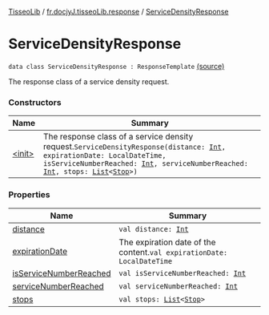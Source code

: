 [TisseoLib](../../index.md) / [fr.docjyJ.tisseoLib.response](../index.md) / [ServiceDensityResponse](./index.md)

# ServiceDensityResponse

`data class ServiceDensityResponse : ResponseTemplate` [(source)](https://github.com/docjyj/tisseoLib/tree/master/src/main/kotlin/fr/docjyJ/tisseoLib/response/ServiceDensityResponse.kt#L15)

The response class of a service density request.

### Constructors

| Name | Summary |
|---|---|
| [&lt;init&gt;](-init-.md) | The response class of a service density request.`ServiceDensityResponse(distance: `[`Int`](https://kotlinlang.org/api/latest/jvm/stdlib/kotlin/-int/index.html)`, expirationDate: LocalDateTime, isServiceNumberReached: `[`Int`](https://kotlinlang.org/api/latest/jvm/stdlib/kotlin/-int/index.html)`, serviceNumberReached: `[`Int`](https://kotlinlang.org/api/latest/jvm/stdlib/kotlin/-int/index.html)`, stops: `[`List`](https://kotlinlang.org/api/latest/jvm/stdlib/kotlin.collections/-list/index.html)`<`[`Stop`](../../fr.docjy-j.tisseo-lib.model.service-density/-stop/index.md)`>)` |

### Properties

| Name | Summary |
|---|---|
| [distance](distance.md) | `val distance: `[`Int`](https://kotlinlang.org/api/latest/jvm/stdlib/kotlin/-int/index.html) |
| [expirationDate](expiration-date.md) | The expiration date of the content.`val expirationDate: LocalDateTime` |
| [isServiceNumberReached](is-service-number-reached.md) | `val isServiceNumberReached: `[`Int`](https://kotlinlang.org/api/latest/jvm/stdlib/kotlin/-int/index.html) |
| [serviceNumberReached](service-number-reached.md) | `val serviceNumberReached: `[`Int`](https://kotlinlang.org/api/latest/jvm/stdlib/kotlin/-int/index.html) |
| [stops](stops.md) | `val stops: `[`List`](https://kotlinlang.org/api/latest/jvm/stdlib/kotlin.collections/-list/index.html)`<`[`Stop`](../../fr.docjy-j.tisseo-lib.model.service-density/-stop/index.md)`>` |

